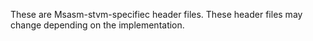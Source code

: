 These are Msasm-stvm-specifiec header files. These header files may change depending on the implementation.
